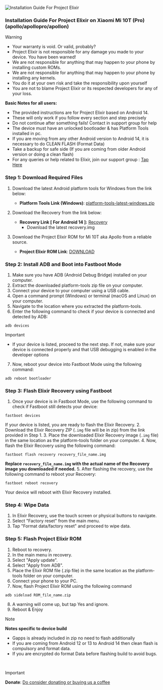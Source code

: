 ![Installation Guide For Project Elixir](https://i.imgur.com/42LxtAl.png)

### Installation Guide For Project Elixir on Xiaomi Mi 10T (Pro) (apollo/apollopro/apollon)

> [!Warning]
> * Your warranty is void. Or valid, probably?
> * Project Elixir is not responsible for any damage you made to your device. You have been warned!
> * We are not responsible for anything that may happen to your phone by installing custom ROMs.
> * We are not responsible for anything that may happen to your phone by installing any kernels.
> * You do it at your own risk and take the responsibility upon yourself
> * You are not to blame Project Elixir or its respected developers for any of your loss.
>
> **Basic Notes for all users:**  
> * The provided instructions are for Project Elixir based on Android 14.
> * These will only work if you follow every section and step precisely
> * Do not continue after something fails! Contact in support group for help
> * The device must have an unlocked bootloader & has Platform Tools installed in pc.
> * If you are moving from any other Android version to Android 14, it is necessary to do CLEAN FLASH (Format Data)
> * Take a backup for safe side (If you are coming from older Android version or doing a clean flash)
> * For any queries or help related to Elixir, join our support group : [Tap Here](https://telegram.me/Elixir_Discussion)  

### Step 1: Download Required Files
1. Download the latest Android platform tools for Windows from the link below:
   - **Platform Tools Link (Windows)**: [platform-tools-latest-windows.zip](https://dl.google.com/android/repository/platform-tools-latest-windows.zip)

2. Download the Recovery from the link below:
   - **Recovery Link [ For Android 14 ]:** [Recovery](https://www.pling.com/p/1809937/)
     - Download the latest recovery.img

3. Download the Project Elixir ROM for Mi 10T aka Apollo from a reliable source.
   - **Project Elixir ROM Link**: [DOWNLOAD](https://projectelixiros.com/device/apollo)
   

### Step 2: Install ADB and Boot into Fastboot Mode
1. Make sure you have ADB (Android Debug Bridge) installed on your computer. 
2. Extract the downloaded platform-tools zip file on your computer.
3. Connect your device to your computer using a USB cable.
4. Open a command prompt (Windows) or terminal (macOS and Linux) on your computer.
5. Navigate to the location where you extracted the platform-tools.
6. Enter the following command to check if your device is connected and detected by ADB:
```
adb devices
```

> [!Important]
> - If your device is listed, proceed to the next step. If not, make sure your device is connected properly and that USB debugging is enabled in the developer options

7. Now, reboot your device into Fastboot Mode using the following command:
```
adb reboot bootloader
```

### Step 3: Flash Elixir Recovery using Fastboot
1. Once your device is in Fastboot Mode, use the following command to check if Fastboot still detects your device:
```
fastboot devices
```
If your device is listed, you are ready to flash the Elixir Recovery.
2. Download the Elixir Recovery ZIP (`.img` file will be in zip) from the link provided in Step 1.
3. Place the downloaded Elixir Recovery image (`.img` file) in the same location as the platform-tools folder on your computer.
4. Now, flash the Elixir Recovery using the following command:
```
fastboot flash recovery recovery_file_name.img
```
**Replace `recovery_file_name.img` with the actual name of the Recovery image you downloaded if needed.**
5. After flashing the recovery, use the following command to reboot your Recovery:
```
fastboot reboot recovery
```
Your device will reboot with Elixir Recovery installed.

### Step 4: Wipe Data
1. In Elixir Recovery, use the touch screen or physical buttons to navigate.
2. Select "Factory reset" from the main menu.
3. Tap "Format data/factory reset" and proceed to wipe data.

### Step 5: Flash Project Elixir ROM
1. Reboot to recovery.
2. In the main menu in recovery.
3. Select "Apply update".
4. Select "Apply from ADB".
5. Place the Elixir ROM file (.zip file) in the same location as the platform-tools folder on your computer.
6. Connect your phone to your PC.
7. Now, flash Project Elixir ROM using the following command
```
adb sideload ROM_file_name.zip
```
8. A warning will come up, but tap Yes and ignore.
9. Reboot & Enjoy

> [!Note] 
> **Notes specific to device build**
> * Gapps is already included in zip no need to flash additionally
> * If you are coming from Android 12 or 13 to Android 14 then clean flash is compulsory and format data.
> * If you are encrypted do format Data before flashing build to avoid bugs.

<br>

> [!Important]
> **Donate**: [Do consider donating or buying us a coffee](https://projectelixiros.com/donate)
